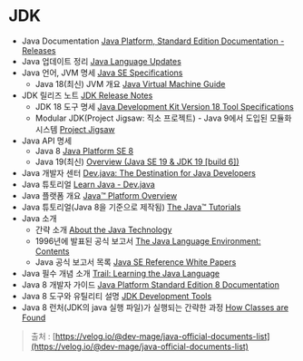 # JDK

* Java Documentation [Java Platform, Standard Edition Documentation - Releases](https://docs.oracle.com/en/java/javase/index.html)
* Java 업데이트 정리 [Java Language Updates](https://docs.oracle.com/en/java/javase/18/language/java-language-changes.html#GUID-6459681C-6881-45D8-B0DB-395D1BD6DB9B)
* Java 언어, JVM 명세 [Java SE Specifications](https://docs.oracle.com/javase/specs/)
  * Java 18(최신) JVM 개요 [Java Virtual Machine Guide](https://docs.oracle.com/en/java/javase/18/vm/java-virtual-machine-technology-overview.html)
* JDK 릴리즈 노트 [JDK Release Notes](https://www.oracle.com/java/technologies/javase/jdk-relnotes-index.html)
  * JDK 18 도구 명세 [Java Development Kit Version 18 Tool Specifications](https://docs.oracle.com/en/java/javase/18/docs/specs/man/index.html)
  * Modular JDK(Project Jigsaw: 직소 프로젝트) - Java 9에서 도입된 모듈화 시스템 [Project Jigsaw](https://openjdk.org/projects/jigsaw/)
* Java API 명세
  * Java 8 [Java Platform SE 8](https://docs.oracle.com/javase/8/docs/api/)
  * Java 19(최신) [Overview (Java SE 19 & JDK 19 \[build 6\])](https://download.java.net/java/early\_access/loom/docs/api/)
* Java 개발자 센터 [Dev.java: The Destination for Java Developers](https://dev.java/)
* Java 튜토리얼 [Learn Java - Dev.java](https://dev.java/learn/)
* Java 플랫폼 개요 [Java™ Platform Overview](https://docs.oracle.com/javase/8/docs/technotes/guides/index.html#langutil)
* Java 튜토리얼(Java 8을 기준으로 제작됨) [The Java™ Tutorials](https://docs.oracle.com/javase/tutorial/index.html)
* Java 소개
  * 간략 소개 [About the Java Technology](https://docs.oracle.com/javase/tutorial/getStarted/intro/definition.html)
  * 1996년에 발표된 공식 보고서 [The Java Language Environment: Contents](https://www.oracle.com/java/technologies/language-environment.html)
  * Java 공식 보고서 목록 [Java SE Reference White Papers](https://www.oracle.com/java/technologies/javase/javase-whitepapers.html)
* Java 필수 개념 소개 [Trail: Learning the Java Language](https://docs.oracle.com/javase/tutorial/java/index.html)
* Java 8 개발자 가이드 [Java Platform Standard Edition 8 Documentation](https://docs.oracle.com/javase/8/docs/)
* Java 8 도구와 유틸리티 설명 [JDK Development Tools](https://docs.oracle.com/javase/8/docs/technotes/tools/index.html#general)
* Java 8 런처(JDK의 java 실행 파일)가 실행되는 간략한 과정 [How Classes are Found](https://docs.oracle.com/javase/8/docs/technotes/tools/findingclasses.html)

> 출처 : [https://velog.io/@dev-mage/java-official-documents-list](https://velog.io/@dev-mage/java-official-documents-list)
